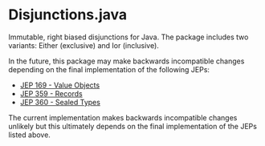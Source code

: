 # Disjunctions.java

Immutable, right biased disjunctions for Java.  The package includes two variants: Either
(exclusive) and Ior (inclusive).

In the future, this package may make backwards incompatible changes depending on the final
implementation of the following JEPs:

  * [JEP 169 - Value Objects](https://openjdk.java.net/jeps/169)
  * [JEP 359 - Records](https://openjdk.java.net/jeps/359)
  * [JEP 360 - Sealed Types](https://openjdk.java.net/jeps/360)

The current implementation makes backwards incompatible changes unlikely but this ultimately depends
on the final implementation of the JEPs listed above.
